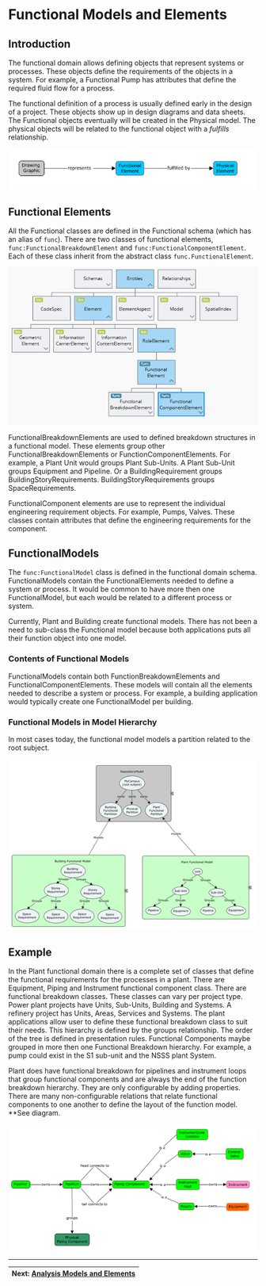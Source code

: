 # Functional Models and Elements

## Introduction

The functional domain allows defining objects that represent systems or processes. These objects define the requirements of the objects in a system. For example, a Functional Pump has attributes that define the required fluid flow for a process.

The functional definition of a process is usually defined early in the design of a project. These objects show up in design diagrams and data sheets. The Functional objects eventually will be created in the Physical model. The physical objects will be related to the functional object with a *fulfills* relationship.

![Model Hierarchy](../media/Func-Phys-Graphic.png)

## Functional Elements

<!-- TODO: Functional Types ???? -->

All the Functional classes are defined in the Functional schema (which has an alias of `func`).
There are two classes of functional elements, `func:FunctionalBreakdownElement` and `func:FunctionalComponentElement`.
Each of these class inherit from the abstract class `func.FunctionalElement`.

<!-- TODO: Include?
The Functional schema is part of the domain schemas but delivered with DgnPlatform.
-->

![Class Hierarchy](../media/FuncClassHier.png)

FunctionalBreakdownElements are used to defined breakdown structures in a functional model. These elements group other FunctionalBreakdownElements or FunctionComponentElements. For example, a Plant Unit would groups Plant Sub-Units. A Plant Sub-Unit groups Equipment and Pipeline. Or a BuildingRequirement groups BuildingStoryRequirements. BuildingStoryRequirements groups SpaceRequirements.

FunctionalComponent elements are use to represent the individual engineering requirement objects. For example, Pumps, Valves. These classes contain attributes that define the engineering requirements for the component.

## FunctionalModels

The `func:FunctionalModel` class is defined in the functional domain schema.
FunctionalModels contain the FunctionalElements needed to define a system or process.
It would be common to have more then one FunctionalModel, but each would be related to a different process or system.

Currently, Plant and Building create functional models. There has not been a need to sub-class the Functional model because both applications puts all their function object into one model.

### Contents of Functional Models

FunctionalModels contain both FunctionBreakdownElements and FunctionalComponentElements.
These models will contain all the elements needed to describe a system or process.
For example, a building application would typically create one FunctionalModel per building.

### Functional Models in Model Hierarchy

In most cases today, the functional model models a partition related to the root subject.

![Model Hierarchy](../media/FuncModelHier.png)

<!-- TODO: Not sure if there is a workflow for functional models.
## Typical Functional Model Workflows
-->

## Example

In the Plant functional domain there is a complete set of classes that define the functional requirements for the processes in a plant. There are Equipment, Piping and Instrument functional component class. There are functional breakdown classes. These classes can vary per project type. Power plant projects have Units, Sub-Units, Building and Systems. A refinery project has Units, Areas, Services and Systems. The plant applications allow user to define these functional breakdown class to suit their needs. This hierarchy is defined by the groups relationship. The order of the tree is defined in presentation rules. Functional Components maybe grouped in more then one Functional Breakdown hierarchy. For example, a pump could exist in the S1 sub-unit and the NSSS plant System.

Plant does have functional breakdown for pipelines and instrument loops that group functional components and are always the end of the function breakdown hierarchy. They are only configurable by adding properties. There are many non-configurable relations that relate functional components to one another to define the layout of the function model. **See diagram.

![Model Hierarchy](../media/plantfuncmodel.png)

---
| Next: [Analysis Models and Elements](./analysis-models-and-elements.md)
|:---
